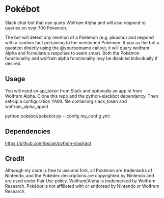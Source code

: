 Pokébot
=============
Slack chat-bot that can query Wolfram Alpha and will also respond to queries on over 700 Pokemon.

The bot will detect any mention of a Pokémon (e.g. pikachu) and respond with a random fact pertaining to the mentioned Pokémon. If you as the bot a question directly using the @yourbotname callout, it will query wolfram Alpha and formulate a response to seem smart. Both the Pokémon functionality and wolfram alpha functionality may be disabled individually if desired.


Usage
-------
You will need an api_token from Slack and optionally an app id from Wolfram Alpha.
Clone this repo and the python-slackbot dependency. Then set-up a configuration YAML file containing slack_token and wolfram_alpha_appid

  python pokebot/pokebot.py --config my_config.yml


Dependencies
-------
https://github.com/bscan/python-slackbot


Credit
-------
Although my code is free to use and fork, all Pokémon are trademarks of Nintendo, and the Pokédex descriptions are copyrighted by Nintendo and are used under Fair Use policy. Wolfram|Alpha is trademarked by Wolfram Research. Pokébot is not affiliated with or endorsed by Nintendo or Wolfram Research.
